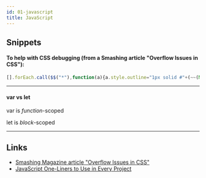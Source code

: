 ```yaml
---
id: 01-javascript
title: JavaScript
---
```


## Snippets

#### To help with CSS debugging (from a Smashing article "Overflow Issues in CSS"):

```js
[].forEach.call($$("*"),function(a){a.style.outline="1px solid #"+(~~(Math.random()*(1<<24))).toString(16)})
```

---

#### var vs let

var is _function_-scoped

let is _block_-scoped

---

## Links

- [Smashing Magazine article "Overflow Issues in CSS"](https://www.smashingmagazine.com/2021/04/css-overflow-issues/)
- [JavaScript One-Liners to Use in Every Project](https://www.freecodecamp.org/news/javascript-one-liners-to-use-in-every-project/)